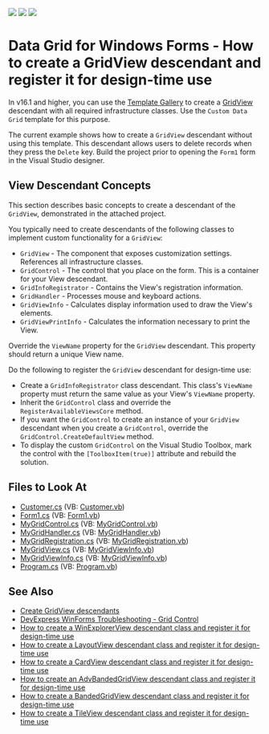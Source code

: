 <!-- default badges list -->
![](https://img.shields.io/endpoint?url=https://codecentral.devexpress.com/api/v1/VersionRange/128626635/16.1.4%2B)
[![](https://img.shields.io/badge/Open_in_DevExpress_Support_Center-FF7200?style=flat-square&logo=DevExpress&logoColor=white)](https://supportcenter.devexpress.com/ticket/details/E900)
[![](https://img.shields.io/badge/📖_How_to_use_DevExpress_Examples-e9f6fc?style=flat-square)](https://docs.devexpress.com/GeneralInformation/403183)
<!-- default badges end -->

# Data Grid for Windows Forms - How to create a GridView descendant and register it for design-time use

In v16.1 and higher, you can use the [Template Gallery](https://docs.devexpress.com/WindowsForms/16492/whats-installed/template-gallery) to create a [GridView](https://docs.devexpress.com/WindowsForms/DevExpress.XtraGrid.Views.Grid.GridView) descendant with all required infrastructure classes. Use the `Custom Data Grid` template for this purpose.

The current example shows how to create a `GridView` descendant without using this template. This descendant allows users to delete records when they press the `Delete` key. Build the project prior to opening the `Form1` form in the Visual Studio designer. 

## View Descendant Concepts
This section describes basic concepts to create a descendant of the `GridView`, demonstrated in the attached project.

You typically need to create descendants of the following classes to implement custom functionality for a `GridView`:

- `GridView` - The component that exposes customization settings. References all infrastructure classes.
- `GridControl` - The control that you place on the form. This is a container for your View descendant.
- `GridInfoRegistrator` - Contains the View's registration information.
- `GridHandler` - Processes mouse and keyboard actions.
- `GridViewInfo` - Calculates display information used to draw the View's elements.
- `GridViewPrintInfo` - Calculates the information necessary to print the View.

Override the `ViewName` property for the `GridView` descendant. This property should return a unique View name.

Do the following to register the `GridView` descendant for design-time use:

- Create a `GridInfoRegistrator` class descendant. This class's `ViewName` property must return the same value as your View's `ViewName` property.
- Inherit the `GridControl` class and override the `RegisterAvailableViewsCore` method.
- If you want the `GridControl` to create an instance of your `GridView` descendant when you create a `GridControl`, override the `GridControl.CreateDefaultView` method.
- To display the custom `GridControl` on the Visual Studio Toolbox, mark the control with the `[ToolboxItem(true)]` attribute and rebuild the solution.


<!-- default file list -->
## Files to Look At

* [Customer.cs](./CS/MyXtraGrid/Customer.cs) (VB: [Customer.vb](./VB/MyXtraGrid/Customer.vb))
* [Form1.cs](./CS/MyXtraGrid/Form1.cs) (VB: [Form1.vb](./VB/MyXtraGrid/Form1.vb))
* [MyGridControl.cs](./CS/MyXtraGrid/MyGridControl.cs) (VB: [MyGridControl.vb](./VB/MyXtraGrid/MyGridControl.vb))
* [MyGridHandler.cs](./CS/MyXtraGrid/MyGridHandler.cs) (VB: [MyGridHandler.vb](./VB/MyXtraGrid/MyGridHandler.vb))
* [MyGridRegistration.cs](./CS/MyXtraGrid/MyGridRegistration.cs) (VB: [MyGridRegistration.vb](./VB/MyXtraGrid/MyGridRegistration.vb))
* [MyGridView.cs](./CS/MyXtraGrid/MyGridView.cs) (VB: [MyGridViewInfo.vb](./VB/MyXtraGrid/MyGridViewInfo.vb))
* [MyGridViewInfo.cs](./CS/MyXtraGrid/MyGridViewInfo.cs) (VB: [MyGridViewInfo.vb](./VB/MyXtraGrid/MyGridViewInfo.vb))
* [Program.cs](./CS/MyXtraGrid/Program.cs) (VB: [Program.vb](./VB/MyXtraGrid/Program.vb))
<!-- default file list end -->

## See Also
- [Create GridView descendants](https://www.devexpress.com/Support/Center/p/A859)
- [DevExpress WinForms Troubleshooting - Grid Control](https://go.devexpress.com/CheatSheets_WinForms_Examples_T934742.aspx)
- [How to create a WinExplorerView descendant class and register it for design-time use](https://www.devexpress.com/Support/Center/p/T122347)
- [How to create a LayoutView descendant class and register it for design-time use](https://www.devexpress.com/Support/Center/p/T122335)
- [How to create a CardView descendant class and register it for design-time use](https://www.devexpress.com/Support/Center/p/T122333)
- [How to create an AdvBandedGridView descendant class and register it for design-time use](https://www.devexpress.com/Support/Center/p/T122322)
- [How to create a BandedGridView descendant class and register it for design-time use](https://www.devexpress.com/Support/Center/p/T122275)
- [How to create a TileView descendant class and register it for design-time use](https://www.devexpress.com/Support/Center/p/T233168)


